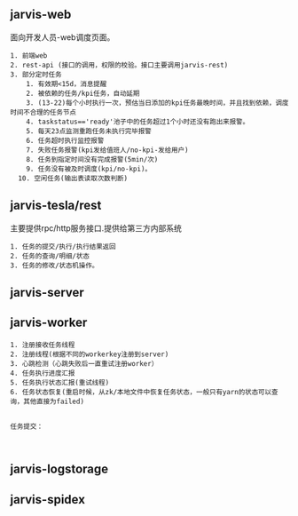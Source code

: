 ## jarvis-web

   面向开发人员-web调度页面。

```
1. 前端web
2. rest-api (接口的调用，权限的校验。接口主要调用jarvis-rest)
3. 部分定时任务
	1. 有效期<15d，消息提醒
	2. 被依赖的任务/kpi任务，自动延期
	3. (13-22)每个小时执行一次，预估当日添加的kpi任务最晚时间，并且找到依赖，调度时间不合理的任务节点
	4. taskstatus=='ready'池子中的任务超过1个小时还没有跑出来报警。
	5. 每天23点监测重跑任务未执行完毕报警
	6. 任务超时执行监控报警
	7. 失败任务报警(kpi发给值班人/no-kpi-发给用户)
	8. 任务到指定时间没有完成报警(5min/次)
	9. 任务没有被及时调度(kpi/no-kpi)。
  10. 空闲任务(输出表读取次数判断)
```



## jarvis-tesla/rest

主要提供rpc/http服务接口.提供给第三方内部系统

```
1. 任务的提交/执行/执行结果返回
2. 任务的查询/明细/状态
3. 任务的修改/状态机操作。
```



## jarvis-server



## jarvis-worker

```
1. 注册接收任务线程
2. 注册线程(根据不同的workerkey注册到server)
3. 心跳检测（心跳失败后一直重试注册worker）
4. 任务执行进度汇报
5. 任务执行状态汇报(重试线程)
6. 任务状态恢复(重启时候，从zk/本地文件中恢复任务状态，一般只有yarn的状态可以查询，其他直接为failed)


任务提交：



```



## jarvis-logstorage



## jarvis-spidex



